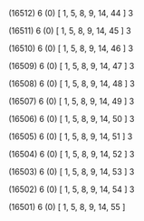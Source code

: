 (16512) 6 (0) [ 1, 5, 8, 9, 14, 44 ] 3 


(16511) 6 (0) [ 1, 5, 8, 9, 14, 45 ] 3 


(16510) 6 (0) [ 1, 5, 8, 9, 14, 46 ] 3 


(16509) 6 (0) [ 1, 5, 8, 9, 14, 47 ] 3 


(16508) 6 (0) [ 1, 5, 8, 9, 14, 48 ] 3 


(16507) 6 (0) [ 1, 5, 8, 9, 14, 49 ] 3 


(16506) 6 (0) [ 1, 5, 8, 9, 14, 50 ] 3 


(16505) 6 (0) [ 1, 5, 8, 9, 14, 51 ] 3 


(16504) 6 (0) [ 1, 5, 8, 9, 14, 52 ] 3 


(16503) 6 (0) [ 1, 5, 8, 9, 14, 53 ] 3 


(16502) 6 (0) [ 1, 5, 8, 9, 14, 54 ] 3 


(16501) 6 (0) [ 1, 5, 8, 9, 14, 55 ]  

